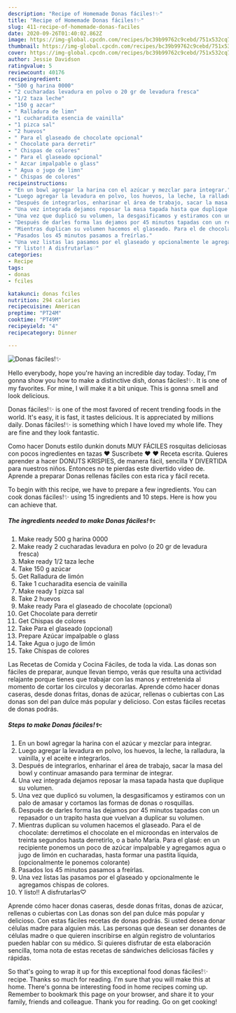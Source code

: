 ```yaml
---
description: "Recipe of Homemade Donas fáciles!✨"
title: "Recipe of Homemade Donas fáciles!✨"
slug: 411-recipe-of-homemade-donas-faciles
date: 2020-09-26T01:40:02.862Z
image: https://img-global.cpcdn.com/recipes/bc39b99762c9cebd/751x532cq70/donas-faciles✨-foto-principal.jpg
thumbnail: https://img-global.cpcdn.com/recipes/bc39b99762c9cebd/751x532cq70/donas-faciles✨-foto-principal.jpg
cover: https://img-global.cpcdn.com/recipes/bc39b99762c9cebd/751x532cq70/donas-faciles✨-foto-principal.jpg
author: Jessie Davidson
ratingvalue: 5
reviewcount: 40176
recipeingredient:
- "500 g harina 0000"
- "2 cucharadas levadura en polvo o 20 gr de levadura fresca"
- "1/2 taza leche"
- "150 g azcar"
- " Ralladura de limn"
- "1 cucharadita esencia de vainilla"
- "1 pizca sal"
- "2 huevos"
- " Para el glaseado de chocolate opcional"
- " Chocolate para derretir"
- " Chispas de colores"
- " Para el glaseado opcional"
- " Azcar impalpable o glass"
- " Agua o jugo de limn"
- " Chispas de colores"
recipeinstructions:
- "En un bowl agregar la harina con el azúcar y mezclar para integrar."
- "Luego agregar la levadura en polvo, los huevos, la leche, la ralladura, la vainilla, y el aceite e integrarlos."
- "Después de integrarlos, enharinar el área de trabajo, sacar la masa del bowl y continuar amasando para terminar de integrar."
- "Una vez integrada dejamos reposar la masa tapada hasta que duplique su volumen."
- "Una vez que duplicó su volumen, la desgasificamos y estiramos con un palo de amasar y cortamos las formas de donas o rosquillas."
- "Después de darles forma las dejamos por 45 minutos tapadas con un repasador o un trapito hasta que vuelvan a duplicar su volumen."
- "Mientras duplican su volumen hacemos el glaseado. Para el de chocolate: derretimos el chocolate en el microondas en intervalos de treinta segundos hasta derretirlo, o a baño María. Para el glasé: en un recipiente ponemos un poco de azúcar impalpable y agregamos agua o jugo de limón en cucharadas, hasta formar una pastita líquida, (opcionalmente le ponemos colorante)"
- "Pasados los 45 minutos pasamos a freírlas."
- "Una vez listas las pasamos por el glaseado y opcionalmente le agregamos chispas de colores."
- "Y listo!! A disfrutarlas♡"
categories:
- Recipe
tags:
- donas
- fciles

katakunci: donas fciles 
nutrition: 294 calories
recipecuisine: American
preptime: "PT24M"
cooktime: "PT49M"
recipeyield: "4"
recipecategory: Dinner

---
```



![Donas fáciles!✨](https://img-global.cpcdn.com/recipes/bc39b99762c9cebd/751x532cq70/donas-faciles✨-foto-principal.jpg)

Hello everybody, hope you're having an incredible day today. Today, I'm gonna show you how to make a distinctive dish, donas fáciles!✨. It is one of my favorites. For mine, I will make it a bit unique. This is gonna smell and look delicious.

Donas fáciles!✨ is one of the most favored of recent trending foods in the world. It's easy, it is fast, it tastes delicious. It is appreciated by millions daily. Donas fáciles!✨ is something which I have loved my whole life. They are fine and they look fantastic.

Como hacer Donuts estilo dunkin donuts MUY FÁCILES rosquitas deliciosas con pocos ingredientes en tazas ♥ Suscribete ♥ ♥ Receta escrita. Quieres aprender a hacer DONUTS KRISPIES, de manera fácil, sencilla Y DIVERTIDA para nuestros niños. Entonces no te pierdas este divertido video de. Aprende a preparar Donas rellenas fáciles con esta rica y fácil receta.


To begin with this recipe, we have to prepare a few ingredients. You can cook donas fáciles!✨ using 15 ingredients and 10 steps. Here is how you can achieve that.

<!--inarticleads1-->

##### The ingredients needed to make Donas fáciles!✨:

1. Make ready 500 g harina 0000
1. Make ready 2 cucharadas levadura en polvo (o 20 gr de levadura fresca)
1. Make ready 1/2 taza leche
1. Take 150 g azúcar
1. Get  Ralladura de limón
1. Take 1 cucharadita esencia de vainilla
1. Make ready 1 pizca sal
1. Take 2 huevos
1. Make ready  Para el glaseado de chocolate (opcional)
1. Get  Chocolate para derretir
1. Get  Chispas de colores
1. Take  Para el glaseado (opcional)
1. Prepare  Azúcar impalpable o glass
1. Take  Agua o jugo de limón
1. Take  Chispas de colores


Las Recetas de Comida y Cocina Fáciles, de toda la vida. Las donas son fáciles de preparar, aunque llevan tiempo, verás que resulta una actividad relajante porque tienes que trabajar con las manos y entretenida al momento de cortar los círculos y decorarlas. Aprende cómo hacer donas caseras, desde donas fritas, donas de azúcar, rellenas o cubiertas con Las donas son del pan dulce más popular y delicioso. Con estas fáciles recetas de donas podrás. 

<!--inarticleads2-->

##### Steps to make Donas fáciles!✨:

1. En un bowl agregar la harina con el azúcar y mezclar para integrar.
1. Luego agregar la levadura en polvo, los huevos, la leche, la ralladura, la vainilla, y el aceite e integrarlos.
1. Después de integrarlos, enharinar el área de trabajo, sacar la masa del bowl y continuar amasando para terminar de integrar.
1. Una vez integrada dejamos reposar la masa tapada hasta que duplique su volumen.
1. Una vez que duplicó su volumen, la desgasificamos y estiramos con un palo de amasar y cortamos las formas de donas o rosquillas.
1. Después de darles forma las dejamos por 45 minutos tapadas con un repasador o un trapito hasta que vuelvan a duplicar su volumen.
1. Mientras duplican su volumen hacemos el glaseado. Para el de chocolate: derretimos el chocolate en el microondas en intervalos de treinta segundos hasta derretirlo, o a baño María. Para el glasé: en un recipiente ponemos un poco de azúcar impalpable y agregamos agua o jugo de limón en cucharadas, hasta formar una pastita líquida, (opcionalmente le ponemos colorante)
1. Pasados los 45 minutos pasamos a freírlas.
1. Una vez listas las pasamos por el glaseado y opcionalmente le agregamos chispas de colores.
1. Y listo!! A disfrutarlas♡


Aprende cómo hacer donas caseras, desde donas fritas, donas de azúcar, rellenas o cubiertas con Las donas son del pan dulce más popular y delicioso. Con estas fáciles recetas de donas podrás. Si usted desea donar células madre para alguien más. Las personas que desean ser donantes de células madre o que quieren inscribirse en algún registro de voluntarios pueden hablar con su médico. Si quieres disfrutar de esta elaboración sencilla, toma nota de estas recetas de sándwiches deliciosas fáciles y rápidas. 

So that's going to wrap it up for this exceptional food donas fáciles!✨ recipe. Thanks so much for reading. I'm sure that you will make this at home. There's gonna be interesting food in home recipes coming up. Remember to bookmark this page on your browser, and share it to your family, friends and colleague. Thank you for reading. Go on get cooking!
